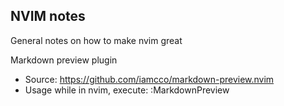 ## NVIM notes
General notes on how to make nvim great

Markdown preview plugin
 - Source: https://github.com/iamcco/markdown-preview.nvim
 - Usage while in nvim, execute: 
        :MarkdownPreview
